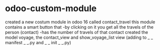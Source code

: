 # odoo-custom-module
created a new costum module in odoo 16 called contact_travel
this module contains a smart button that 
  -by clicking on it you get all the travels of the person (contact)
  -has the number of travels of that contact
created the model voyage, the contact_view and show_voyage_list view (adding to _ _ manifest _ _.py and _ _ init _ _.py)

